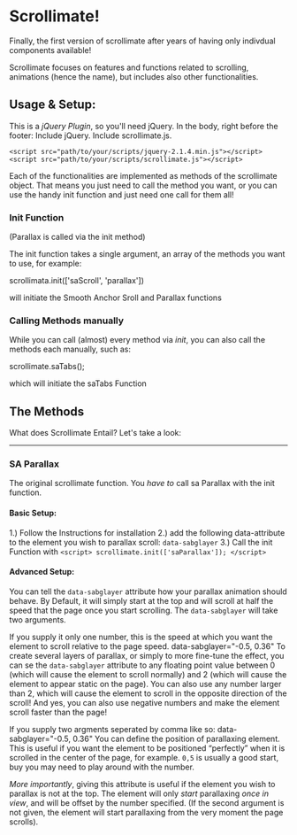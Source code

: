 # Scrollimate!

Finally, the first version of scrollimate after years of having only indivdual components available!

Scrollimate focuses on features and functions related to scrolling, animations (hence the name), but includes also other functionalities.


## Usage & Setup: 

This is a *jQuery Plugin*, so you'll need jQuery. 
In the body, right before the footer: Include jQuery. Include scrollimate.js.

    <script src="path/to/your/scripts/jquery-2.1.4.min.js"></script>
    <script src="path/to/your/scripts/scrollimate.js"></script>

Each of the functionalities are implemented as methods of the scrollimate object. That means you just need to call the method you want, or you can use the handy init function and just need one call for them all!


### Init Function

(Parallax is called via the init method)

The init function takes a single argument, an array of the methods you want to use, for example:

  scrollimata.init(['saScroll', 'parallax'])

will initiate the Smooth Anchor Sroll and Parallax functions


### Calling Methods manually

While you can call (almost) every method via *init*, you can also call the methods each manually, such as:

  scrollimate.saTabs();

which will initiate the saTabs Function


## The Methods

What does Scrollimate Entail? Let's take a look:

---

### SA Parallax

The original scrollimate function. You _have to_ call sa Parallax with the init function.

#### Basic Setup:

1.) Follow the Instructions for installation
2.) add the following data-attribute to the element you wish to parallax scroll: `data-sabglayer`
3.) Call the init Function with 
  `<script> scrollimate.init(['saParallax']); </script>`

#### Advanced Setup:

You can tell the `data-sabglayer` attribute how your parallax animation should behave.
By Default, it will simply start at the top and will scroll at half the speed that the page once you start scrolling.
The `data-sabglayer` will take two arguments. 

If you supply it only one number, this is the speed at which you want the element to scroll relative to the page speed. 
  data-sabglayer="-0.5, 0.36"
To create several layers of parallax, or simply to more fine-tune the effect, you can se the `data-sabglayer` attribute to any floating point value between 0 (which will cause the element to scroll normally) and 2 (which will cause the element to appear static on the page). You can also use any number larger than 2, which will cause the element to scroll in the opposite direction of the scroll! And yes, you can also use negative numbers and make the element scroll faster than the page!
  
If you supply two argments seperated by comma like so:
  data-sabglayer="-0.5, 0.36"
You can define the position of parallaxing element. This is useful if you want the element to be positioned “perfectly” when it is scrolled in the center of the page, for example. `0,5` is usually a good start, buy you may need to play around with the number.

*More importantly*, giving this attribute is useful if the element you wish to parallax is not at the top. The element will only _start_ parallaxing _once in view_, and will be offset by the number specified. (If the second argument is not given, the element will start parallaxing from the very moment the page scrolls).